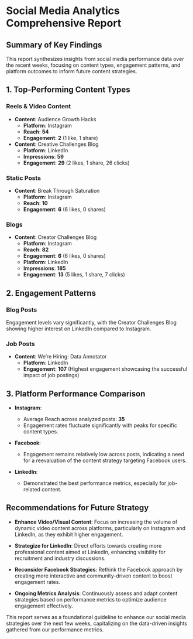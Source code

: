 # Social Media Analytics Comprehensive Report

## Summary of Key Findings

This report synthesizes insights from social media performance data over the recent weeks, focusing on content types, engagement patterns, and platform outcomes to inform future content strategies.

## 1. Top-Performing Content Types

### Reels & Video Content
- **Content**: Audience Growth Hacks
  - **Platform**: Instagram
  - **Reach**: **54**
  - **Engagement**: **2** (1 like, 1 share)
- **Content**: Creative Challenges Blog
  - **Platform**: LinkedIn
  - **Impressions**: **59**
  - **Engagement**: **29** (2 likes, 1 share, 26 clicks)

### Static Posts
- **Content**: Break Through Saturation
  - **Platform**: Instagram
  - **Reach**: **10**
  - **Engagement**: **6** (6 likes, 0 shares)

### Blogs
- **Content**: Creator Challenges Blog
  - **Platform**: Instagram
  - **Reach**: **82**
  - **Engagement**: **6** (6 likes, 0 shares)
  - **Platform**: LinkedIn
  - **Impressions**: **185**
  - **Engagement**: **13** (5 likes, 1 share, 7 clicks)

## 2. Engagement Patterns

### Blog Posts
Engagement levels vary significantly, with the Creator Challenges Blog showing higher interest on LinkedIn compared to Instagram.

### Job Posts
- **Content**: We’re Hiring: Data Annotator
  - **Platform**: LinkedIn
  - **Engagement**: **107** (Highest engagement showcasing the successful impact of job postings)

## 3. Platform Performance Comparison

- **Instagram**: 
  - Average Reach across analyzed posts: **35**
  - Engagement rates fluctuate significantly with peaks for specific content types.
  
- **Facebook**:
  - Engagement remains relatively low across posts, indicating a need for a reevaluation of the content strategy targeting Facebook users.

- **LinkedIn**: 
  - Demonstrated the best performance metrics, especially for job-related content.

## Recommendations for Future Strategy

- **Enhance Video/Visual Content**: Focus on increasing the volume of dynamic video content across platforms, particularly on Instagram and LinkedIn, as they exhibit higher engagement.

- **Strategize for LinkedIn**: Direct efforts towards creating more professional content aimed at LinkedIn, enhancing visibility for recruitment and industry discussions.

- **Reconsider Facebook Strategies**: Rethink the Facebook approach by creating more interactive and community-driven content to boost engagement rates.

- **Ongoing Metrics Analysis**: Continuously assess and adapt content strategies based on performance metrics to optimize audience engagement effectively.

This report serves as a foundational guideline to enhance our social media strategies over the next few weeks, capitalizing on the data-driven insights gathered from our performance metrics.
